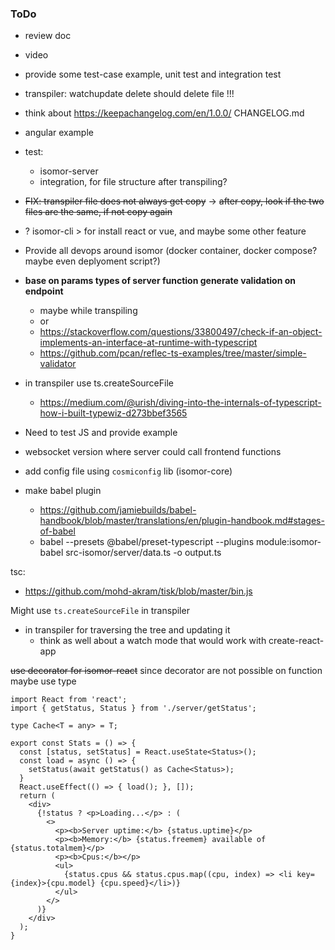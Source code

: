 ### ToDo

- review doc
- video
- provide some test-case example, unit test and integration test

- transpiler: watchupdate delete should delete file !!!

- think about https://keepachangelog.com/en/1.0.0/ CHANGELOG.md

- angular example

- test:
  - isomor-server
  - integration, for file structure after transpiling?

- ~~FIX: transpiler file does not always get copy~~
  -> ~~after copy, look if the two files are the same, if not copy again~~

- ? isomor-cli > for install react or vue, and maybe some other feature

- Provide all devops around isomor (docker container, docker compose? maybe even deplyoment script?)


- **base on params types of server function generate validation on endpoint**
  - maybe while transpiling
  - or
  - https://stackoverflow.com/questions/33800497/check-if-an-object-implements-an-interface-at-runtime-with-typescript
  - https://github.com/pcan/reflec-ts-examples/tree/master/simple-validator

- in transpiler use ts.createSourceFile
  - https://medium.com/@urish/diving-into-the-internals-of-typescript-how-i-built-typewiz-d273bbef3565

- Need to test JS and provide example
- websocket version where server could call frontend functions
- add config file using `cosmiconfig` lib (isomor-core)

- make babel plugin
  - https://github.com/jamiebuilds/babel-handbook/blob/master/translations/en/plugin-handbook.md#stages-of-babel
  - babel --presets @babel/preset-typescript --plugins module:isomor-babel src-isomor/server/data.ts -o output.ts


tsc:
- https://github.com/mohd-akram/tisk/blob/master/bin.js

Might use `ts.createSourceFile` in transpiler
  - in transpiler for traversing the tree and updating it
      - think as well about a watch mode that would work with create-react-app



~~use decorator for isomor-react~~
since decorator are not possible on function maybe use type

```tsx
import React from 'react';
import { getStatus, Status } from './server/getStatus';

type Cache<T = any> = T;

export const Stats = () => {
  const [status, setStatus] = React.useState<Status>();
  const load = async () => {
    setStatus(await getStatus() as Cache<Status>);
  }
  React.useEffect(() => { load(); }, []);
  return (
    <div>
      {!status ? <p>Loading...</p> : (
        <>
          <p><b>Server uptime:</b> {status.uptime}</p>
          <p><b>Memory:</b> {status.freemem} available of {status.totalmem}</p>
          <p><b>Cpus:</b></p>
          <ul>
            {status.cpus && status.cpus.map((cpu, index) => <li key={index}>{cpu.model} {cpu.speed}</li>)}
          </ul>
        </>
      )}
    </div>
  );
}
```
